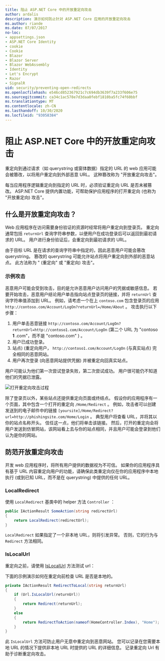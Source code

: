 ```yaml
---
title: 阻止 ASP.NET Core 中的开放重定向攻击
author: ardalis
description: 演示如何防止针对 ASP.NET Core 应用的开放重定向攻击
ms.author: riande
ms.date: 07/07/2017
no-loc:
- appsettings.json
- ASP.NET Core Identity
- cookie
- Cookie
- Blazor
- Blazor Server
- Blazor WebAssembly
- Identity
- Let's Encrypt
- Razor
- SignalR
uid: security/preventing-open-redirects
ms.openlocfilehash: e546cd852367921c7c694db3639f7a233f606e75
ms.sourcegitcommit: ca34c1ac578e7d3daa0febf1810ba5fc74f60bbf
ms.translationtype: MT
ms.contentlocale: zh-CN
ms.lasthandoff: 10/30/2020
ms.locfileid: "93058384"
---
```

# <a name="prevent-open-redirect-attacks-in-aspnet-core"></a>阻止 ASP.NET Core 中的开放重定向攻击

重定向到通过请求（如 querystring 或窗体数据）指定的 URL 的 web 应用可能会被篡改，以将用户重定向到外部恶意 URL。 这种篡改称为 "开放重定向攻击"。

每当应用程序逻辑重定向到指定的 URL 时，必须验证重定向 URL 是否未被篡改。 ASP.NET Core 提供内置功能，可帮助保护应用程序的打开重定向 (也称为 "开放重定向) 攻击"。

## <a name="what-is-an-open-redirect-attack"></a>什么是开放重定向攻击？

Web 应用程序在访问需要身份验证的资源时经常将用户重定向到登录页。 重定向通常包括 `returnUrl` 查询字符串参数，以便用户在成功登录后可以返回到最初请求的 URL。 用户进行身份验证后，会重定向到最初请求的 URL。

由于目标 URL 是在请求的查询字符串中指定的，因此恶意用户可能会篡改 querystring。 篡改的 querystring 可能允许站点将用户重定向到外部的恶意站点。 此方法称为 " (重定向" 或 "重定向) 攻击"。

### <a name="an-example-attack"></a>示例攻击

恶意用户可能会受到攻击，目的是允许恶意用户访问用户的凭据或敏感信息。 若要开始攻击，恶意用户结论用户单击指向站点登录页的链接，并将 `returnUrl` 查询字符串值添加到 URL。 例如，请考虑一个在上 `contoso.com` 包含登录页的应用 `http://contoso.com/Account/LogOn?returnUrl=/Home/About` 。 攻击执行以下步骤：

1. 用户单击恶意链接 `http://contoso.com/Account/LogOn?returnUrl=http://contoso1.com/Account/LogOn` (第二个 URL 为 "contoso **1** .com"，而不是 "contoso.com" ) 。
2. 用户已成功登录。
3. 站点)  (重定向用户， `http://contoso1.com/Account/LogOn` (与真实站点) 完全相同的恶意网站。
4. 用户再次登录 (向恶意网站提供凭据) 并被重定向回真实站点。

用户可能认为他们第一次尝试登录失败，第二次尝试成功。 用户很可能仍不知道他们的凭据已泄露。

![打开重定向攻击过程](preventing-open-redirects/_static/open-redirection-attack-process.png)

除了登录页以外，某些站点还提供重定向页面或终结点。 假设你的应用程序有一个页面，其中包含一个打开的重定向 `/Home/Redirect` 。 例如，攻击者可以创建发送到的电子邮件中的链接 `[yoursite]/Home/Redirect?url=http://phishingsite.com/Home/Login` 。 典型用户将查看 URL，并将其以你的站点名称开头。 信任这一点，他们将单击该链接。 然后，打开的重定向会将用户发送到仿冒网站，该网站看上去与你的站点相同，并且用户可能会登录到他们认为是你的网站。

## <a name="protecting-against-open-redirect-attacks"></a>防范开放重定向攻击

开发 web 应用程序时，将所有用户提供的数据视为不可信。 如果你的应用程序具有基于 URL 内容重定向用户的功能，请确保此类重定向仅在你的应用程序中本地执行 (或到已知 URL，而不是在 querystring) 中提供的任何 URL。

### <a name="localredirect"></a>LocalRedirect

使用 `LocalRedirect` 基类中的 helper 方法 `Controller` ：

```csharp
public IActionResult SomeAction(string redirectUrl)
{
    return LocalRedirect(redirectUrl);
}
```

`LocalRedirect` 如果指定了一个非本地 URL，则将引发异常。 否则，它的行为与 `Redirect` 方法相同。

### <a name="islocalurl"></a>IsLocalUrl

重定向之前，请使用 [IsLocalUrl](/dotnet/api/Microsoft.AspNetCore.Mvc.IUrlHelper.islocalurl#Microsoft_AspNetCore_Mvc_IUrlHelper_IsLocalUrl_System_String_) 方法测试 url：

下面的示例演示如何在重定向前检查 URL 是否是本地的。

```csharp
private IActionResult RedirectToLocal(string returnUrl)
{
    if (Url.IsLocalUrl(returnUrl))
    {
        return Redirect(returnUrl);
    }
    else
    {
        return RedirectToAction(nameof(HomeController.Index), "Home");
    }
}
```

此 `IsLocalUrl` 方法可防止用户无意中重定向到恶意网站。 您可以记录在您需要本地 URL 的情况下提供非本地 URL 时提供的 URL 的详细信息。 记录重定向 Url 有助于诊断重定向攻击。
